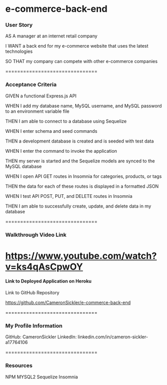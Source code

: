 # e-commerce-back-end

### User Story
 
AS A manager at an internet retail company
 
I WANT a back end for my e-commerce website that uses the latest technologies
 
SO THAT my company can compete with other e-commerce companies
 
 
===============================
 
### Acceptance Criteria
  
GIVEN a functional Express.js API
 
WHEN I add my database name, MySQL username, and MySQL password to an environment variable file
 
THEN I am able to connect to a database using Sequelize
 
WHEN I enter schema and seed commands
 
THEN a development database is created and is seeded with test data
 
WHEN I enter the command to invoke the application
 
THEN my server is started and the Sequelize models are synced to the MySQL database
 
WHEN I open API GET routes in Insomnia for categories, products, or tags
 
THEN the data for each of these routes is displayed in a formatted JSON
 
WHEN I test API POST, PUT, and DELETE routes in Insomnia
 
THEN I am able to successfully create, update, and delete data in my database
 
 
===============================
 
### Walkthrough Video Link
 
https://www.youtube.com/watch?v=ks4qAsCpwOY
===============================
 
#### Link to Deployed Application on Heroku
 
 
 Link to GitHub Repository

https://github.com/CameronSickler/e-commerce-back-end
 
===============================
 
### My Profile Information
 
GitHub: CameronSickler
LinkedIn: linkedin.com/in/cameron-sickler-a17764106
 
===============================
 
### Resources

 NPM    MYSQL2   Sequelize   Insomnia